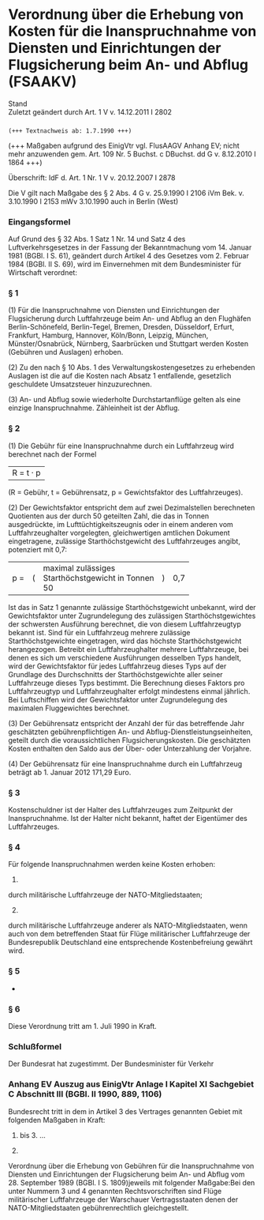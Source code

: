 Verordnung über die Erhebung von Kosten für die Inanspruchnahme von Diensten und Einrichtungen der Flugsicherung beim An- und Abflug (FSAAKV)
=============================================================================================================================================

Stand  
Zuletzt geändert durch Art. 1 V v. 14.12.2011 I 2802

### 

```
(+++ Textnachweis ab: 1.7.1990 +++)
```

(+++ Maßgaben aufgrund des EinigVtr vgl. FlusAAGV Anhang EV; nicht mehr anzuwenden gem. Art. 109 Nr. 5 Buchst. c DBuchst. dd G v. 8.12.2010 I 1864 +++)

Überschrift: IdF d. Art. 1 Nr. 1 V v. 20.12.2007 I 2878

Die V gilt nach Maßgabe des § 2 Abs. 4 G v. 25.9.1990 I 2106 iVm Bek. v. 3.10.1990 I 2153 mWv 3.10.1990 auch in Berlin (West)

### Eingangsformel

Auf Grund des § 32 Abs. 1 Satz 1 Nr. 14 und Satz 4 des Luftverkehrsgesetzes in der Fassung der Bekanntmachung vom 14. Januar 1981 (BGBl. I S. 61), geändert durch Artikel 4 des Gesetzes vom 2. Februar 1984 (BGBl. II S. 69), wird im Einvernehmen mit dem Bundesminister für Wirtschaft verordnet:

### § 1

(1) Für die Inanspruchnahme von Diensten und Einrichtungen der Flugsicherung durch Luftfahrzeuge beim An- und Abflug an den Flughäfen Berlin-Schönefeld, Berlin-Tegel, Bremen, Dresden, Düsseldorf, Erfurt, Frankfurt, Hamburg, Hannover, Köln/Bonn, Leipzig, München, Münster/Osnabrück, Nürnberg, Saarbrücken und Stuttgart werden Kosten (Gebühren und Auslagen) erhoben.

(2) Zu den nach § 10 Abs. 1 des Verwaltungskostengesetzes zu erhebenden Auslagen ist die auf die Kosten nach Absatz 1 entfallende, gesetzlich geschuldete Umsatzsteuer hinzuzurechnen.

(3) An- und Abflug sowie wiederholte Durchstartanflüge gelten als eine einzige Inanspruchnahme. Zähleinheit ist der Abflug.

### § 2

(1) Die Gebühr für eine Inanspruchnahme durch ein Luftfahrzeug wird berechnet nach der Formel

|           |
|-----------|
| R = t · p |

(R = Gebühr, t = Gebührensatz, p = Gewichtsfaktor des Luftfahrzeuges).

(2) Der Gewichtsfaktor entspricht dem auf zwei Dezimalstellen berechneten Quotienten aus der durch 50 geteilten Zahl, die das in Tonnen ausgedrückte, im Lufttüchtigkeitszeugnis oder in einem anderen vom Luftfahrzeughalter vorgelegten, gleichwertigen amtlichen Dokument eingetragene, zulässige Starthöchstgewicht des Luftfahrzeuges angibt, potenziert mit 0,7:

<table>
<tbody>
<tr class="odd">
<td>p =</td>
<td>(</td>
<td>maximal zulässiges<br />
Starthöchstgewicht in Tonnen<br />
50</td>
<td>)</td>
<td>0,7</td>
</tr>
</tbody>
</table>

Ist das in Satz 1 genannte zulässige Starthöchstgewicht unbekannt, wird der Gewichtsfaktor unter Zugrundelegung des zulässigen Starthöchstgewichtes der schwersten Ausführung berechnet, die von diesem Luftfahrzeugtyp bekannt ist. Sind für ein Luftfahrzeug mehrere zulässige Starthöchstgewichte eingetragen, wird das höchste Starthöchstgewicht herangezogen. Betreibt ein Luftfahrzeughalter mehrere Luftfahrzeuge, bei denen es sich um verschiedene Ausführungen desselben Typs handelt, wird der Gewichtsfaktor für jedes Luftfahrzeug dieses Typs auf der Grundlage des Durchschnitts der Starthöchstgewichte aller seiner Luftfahrzeuge dieses Typs bestimmt. Die Berechnung dieses Faktors pro Luftfahrzeugtyp und Luftfahrzeughalter erfolgt mindestens einmal jährlich. Bei Luftschiffen wird der Gewichtsfaktor unter Zugrundelegung des maximalen Fluggewichtes berechnet.

(3) Der Gebührensatz entspricht der Anzahl der für das betreffende Jahr geschätzten gebührenpflichtigen An- und Abflug-Dienstleistungseinheiten, geteilt durch die voraussichtlichen Flugsicherungskosten. Die geschätzten Kosten enthalten den Saldo aus der Über- oder Unterzahlung der Vorjahre.

(4) Der Gebührensatz für eine Inanspruchnahme durch ein Luftfahrzeug beträgt ab 1. Januar 2012 171,29 Euro.

### § 3

Kostenschuldner ist der Halter des Luftfahrzeuges zum Zeitpunkt der Inanspruchnahme. Ist der Halter nicht bekannt, haftet der Eigentümer des Luftfahrzeuges.

### § 4

Für folgende Inanspruchnahmen werden keine Kosten erhoben:

1.  
durch militärische Luftfahrzeuge der NATO-Mitgliedstaaten;

2.  
durch militärische Luftfahrzeuge anderer als NATO-Mitgliedstaaten, wenn auch von dem betreffenden Staat für Flüge militärischer Luftfahrzeuge der Bundesrepublik Deutschland eine entsprechende Kostenbefreiung gewährt wird.

### § 5

-

### § 6

Diese Verordnung tritt am 1. Juli 1990 in Kraft.

### Schlußformel

Der Bundesrat hat zugestimmt.
Der Bundesminister für Verkehr

### Anhang EV Auszug aus EinigVtr Anlage I Kapitel XI Sachgebiet C Abschnitt III (BGBl. II 1990, 889, 1106)

Bundesrecht tritt in dem in Artikel 3 des Vertrages genannten Gebiet mit folgenden Maßgaben in Kraft:
1. bis 3. ...

4.  
Verordnung über die Erhebung von Gebühren für die Inanspruchnahme von Diensten und Einrichtungen der Flugsicherung beim An- und Abflug vom 28. September 1989 (BGBl. I S. 1809)jeweils mit folgender Maßgabe:Bei den unter Nummern 3 und 4 genannten Rechtsvorschriften sind Flüge militärischer Luftfahrzeuge der Warschauer Vertragsstaaten denen der NATO-Mitgliedstaaten gebührenrechtlich gleichgestellt.
